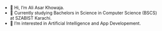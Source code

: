 - 👋 Hi, I’m Ali Asar Khowaja.
- 🏫 Currently studying Bachelors in Science in Computer Science (BSCS) at SZABIST Karachi.
- 👀 I’m interested in Artificial Intelligence and App Developement.

<!---
aliasar1/aliasar1 is a ✨ special ✨ repository because its `README.md` (this file) appears on your GitHub profile.
You can click the Preview link to take a look at your changes.
--->
